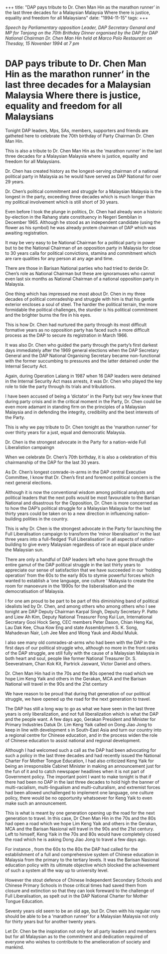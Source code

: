 +++ 
title: "DAP pays tribute to Dr. Chen Man Hin as the marathon runner’ in the last three decades for a Malaysian Malaysia Where there is justice, equality and freedom for all Malaysians"
date: "1994-11-15"
tags:
+++

_Speech by Parliamentary opposition Leader, DAP Secretary Genaral and MP for Tanjong on the 70th Brithday Dinner organised by the DAP for DAP National Chairman Dr. Chen Man Hin held at Marco Polo Restaurant on Thesday, 15 Novenber 1994 at 7 pm_

# DAP pays tribute to Dr. Chen Man Hin as the marathon runner’ in the last three decades for a Malaysian Malaysia Where there is justice, equality and freedom for all Malaysians

Tonight DAP leaders, Mps, SAs, members, supporters and friends are gatheted here to celebrate the 70th birthday of Party Chairman Dr. Chen Man Hin.</u>

This is also a tribute to Dr. Chen Man Hin as the ‘marathon runner’ in the last three decades for a Malaysian Malaysia where is justice, equality and freedom for all Malaysians.

Dr. Chen has created history as the longest-serving chairman of a national political party in Malaysia as he would have served as DAP National for over 29 years.

Dr. Chen’s political commitment and struggle for a Malaysian Malaysia is the longest in the party, exceeding three decades which is much longer than my political involvement which is still short of 30 years.

Even before I took the plunge in politics, Dr. Chen had already won a historic by-election in the Rahang state constituency in Negeri Sembilan in December 1965. Although he stood as an independent candidate (using the flower as his symbol) he was already protem chairman of DAP which was awaiting registration.

It may be very easy to be National Chairman for a political party in power but to be the National Chairman of an opposition party in Malaysia for close to 30 years calla for political convictions, stamina and commitment which are rare qualities for any person at any age and time.

There are those in Barisan National parties who had tried to deride Dr. Chen’s role as National Chairman but these are ignoramuses who cannot even last six months as National Chairman of a national opposition party in Malaysia.

One thing which has impressed me most about Dr. Chen in my three decades of political comradeship and struggle with him is that his gentle exterior encloses a soul of steel. The  hardier the political terrain, the more formidable the political challenges, the sturdier is his political commitment and the brighter burns the fire in his eyes.

This is how Dr. Chen had nurtured the party through its most difficult formative years as no opposition party has faced such a more difficult process as the DAP to secure its registration in March 1966.

It was also Dr. Chen who guided the party through the party’s first darkest days immediately after the 1969 general elections when the DAP Secretary General and the DAP National Organising Secretary became non-functional with the former succumbing to pressures and the latter detained under the Internal Securty Act.

Again, during Operation Lalang in 1987 when 16 DAP leaders were detained in the Internal Security Act mass arrests, it was Dr. Chen who played the key role to tide the party through its trials and tribulations.

I have been accused of being a ‘dictator’ in the Party but very few knew that during party crisis and in the critical moment in the Party, Dr. Chen could be even more adamant in standing firm on the principles of a Malaysian Malaysia and in defending the integrity, credibility and the best interests of the Party.

This is why we pay tribute to Dr. Chen tonight as the ‘marathon runner’ for over thirty years for a just, equal and democratic Malaysia.

Dr. Chen is the strongest advocate in the Party for a nation-wide Full Liberalistion campaingn

When we celebrate Dr. Chen’s 70th birthday, it is also a celebration of this chairmanship of the DAP for the last 30 years.

As Dr. Chen’s longest comrade-in-arms in the DAP central Executive Committee, I know that Dr. Chen’s first and foremost political concern is the next general elections.

Although it is now the conventional wisdom among political analysts and political leaders that the next polls would be most favourable to the Barisan National and disastrous for the Opposition, Dr. Chen is more concerned as to how the DAP’s political struggle for a Malaysian Malaysia for the last thirty years could be taken on to a new direction in influencing nation-building polities in the country.

This is why Dr. Chen is the strongest advocate in the Party for launching the Full Liberalisation campaign to transform the ‘minor liberalisation’ in the last three years into a full-fledged ‘Full Liberalisation’ in all aspects of nation-building to give every Malaysian regardless of race an equal place under the Malaysian sun.

There are only a handful of DAP leaders left who have gone through the entire gamut of the DAP political struggle in the last thirty years to appreciate our sense of satisfaction that we have succeeded in our ‘holding operation’ from the 60s to the early 80s to stymie powerful forces which wanted to establish a ‘one language, one culture ‘ Malaysia to create the room for manoevure in the 1990s for the lisberalisation and the democratisation of Malaysia.

I for one am proud to be part to be part of this diminishing band of political idealists led by Dr. Chen, and among others who among others who I see tonight are DAP Deputy Chairman Karpal Singh, Deputy Secretary P. Patto and Liew Ah Kim, Deputy National Treasurer Fong Kui Lun, International Secretary Gooi Hock Seng, CEC members Peter Dason, Chian Heng Kai, Lau Dak Kee, Chua Kow Eng and state Assemblymen S. K. Song, Mahadevan Nair, Loh Jee Mee and Wong Yauk and Abdul Muluk.

I also see many old comrades-at-arms who had been with the DAP in the first days of our political struggle who, although no more in the front ranks of the DAP struggle, are still fully with the cause of a Malaysian Malaysia in both heart and soul, people like former National Treasurer Dr. S. Seeveratnam, Chan Kok Kit, Partrick Jaswant, Victor Daniel and others.

Dr. Chen Man Hin had in the 70s and the 80s opened the road which we hope Lim Keng Yaik and others in the Gerakan, MCA and the Barisan National will travel in the 90s and the 21st century

We have reason to be proud that during that generation of our political struggle, we have opened up the road for the next generation to travel.

The DAP has still a long way to go as what we have seen in the last three years is only liberalization, and not full liberalization which is what the DAP and the people want.
A few days ago, Gerakan President and Minister for Primary Industries Datuk Dr. Lim Keng Yaik called on Dong Jiao Jong to keep in line with development s in South-East Asia and turn our country into a regional centre for Chinese education, and in the process widen the role of Chinese education to assist national and regional development.

Although I had welcomed such a call as the DAP had been advocating for such a policy in the last three decades and had recently issued the National Charter For Mother Tongue Education, I had also criticized Keng Yaik for being an irresponsible Cabinet Minister in making an announcement just for the fun of it and to catch newspaper headlines when it is not part of Government policy.
The important point I want to make tonight is that if there had been no DAP in the last three decades to hold high the banner of multi-racialism, multi-lingualism and multi-culturalism, and extremist forces had been allowed unchallenged to implement one language, one culture policy, there would be no opportunity whatsoever for Keng Yaik to even make such an announcement.

This is what is meant by one generation opening up the road for the next generation to travel. In this case, Dr Chen Man Hin in the 70s and the 80s had open a road which we hope Lim Keng Yaik and others in the Gerakan, MCA and the Barisan Nasional will travel in the 90s and the 21st century. Left to himself, Keng Yaik in the 70s and 80s would have completely closed the road which he is asking Dong Jiao Jong to travel a few days ago.

For  instance , from the 60s to the 80s the DAP had called for the establishment of a full and comprehensive system of Chinese education in Malaysia from the primary to the tertiary levels. It was the Barisan Nasional education policy with its ultimate objective which blocked the achievement of such a system all the way up to university level.

However the stout defence of Chinese Independent Secondary Schools and Chinese Primary Schools in those critical times had saved them from closure and extinction so that they can look foreward to the challenge of Full Liberalisation, as spelt out in the DAP National Charter for Mother Tongue Education.

Seventy years old seem to be an old age, but Dr. Chen with his regular runs should be able to be a ‘marathon runner’ for a Malaysian Malaysia not only for thirty years but for another twenty years.

Let Dr. Chen be the inspiration not only for all party leaders and members but for all Malaysian as to the commitment and dedication required of everyone who wishes to contribute to the amelieoration of society and mankind.
 
